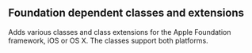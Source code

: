 ## Foundation dependent classes and extensions

Adds various classes and class extensions for the Apple Foundation framework,
iOS or OS X. The classes support both platforms.
